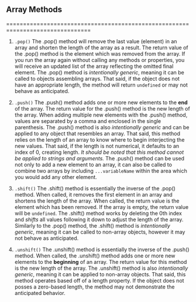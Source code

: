 ## Array Methods
===============================================================================
1. `.pop()`
    The .pop() method will remove the last value (element) in an array and shorten the length of the array as a result. The return value of the .pop() method is the element which was removed from the array.
    If you run the array again without calling any methods or properties, you will receive an updated list of the array reflecting the omitted final element.
    The .pop() method is *intentionally generic*, meaning it can be called to objects assembling arrays. That said, if the object does not have an appropriate length, the method will return `undefined` or may not behave as anticipated.

2. `.push()`
    The .push() method adds one or more new elements to the **end** of the array. The return value for the .push() method is the new length of the array. When adding multiple new elements with the .push() method, values are separated by a comma and enclosed in the single parenthesis.
    The .push() method is also *intentionally generic* and can be applied to any object that resembles an array. That said, this method relies on the length of an array to know where to begin interjecting the new values. That said, if the length is not numerical, it defaults to an index of 0, creating length. *It should be noted that this method cannot be applied to strings and arguments.*
    The .push() method can be used not only to add a new element to an array, it can also be called to combine two arrays by including `...variableName` within the area which you would add any other element.

3. `.shift()`
    The .shift() method is essentially the inverse of the .pop() method. When called, it removes the first element in an array and shortens the length of the array. When called, the return value is the element which has been removed. If the array is empty, the return value will be `undefined`.
    The .shift() method works by deleting the 0th index and *shifts* all values following it down to adjust the length of the array.
    Similarly to the .pop() method, the .shift() method is *intentionally generic*, meaning it can be called to non-array objects, however it may not behave as anticipated.     

4. `.unshift()`
    The .unshift() method is essentially the inverse of the .push() method. When called, the .unshift() method adds one or more new elements to the **beginning** of an array. The return value for this method is the new length of the array.
    The .unshift() method is also *intentionally generic*, meaning it can be applied to non-array objects. That said, this method operates based off of a length property. If the object does not posses a zero-based length, the method may not demonstrate the anticipated behavior.
